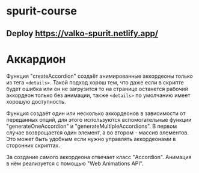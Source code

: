 # spurit-course

## Deploy https://valko-spurit.netlify.app/

# Аккардион

Функция "createAccordion" создаёт анимированные аккордеоны только из тега `<details>`. Такой подход хорош тем, что даже если в скрипте будет ошибка или он не загрузится то на странице останется рабочий аккордеон только без анимации, также `<details>` по умолчанию имеет хорошую доступность.

Функция создаёт один или несколько аккордеонов в зависимости от переданных опций, для этого используются вспомогательные функции "generateOneAccordion" и "generateMultipleAccordions". В первом случае возврощается один элемент, а во втором - массив элементов. Это может быть удобным если нужно управлять аккордеонами в сторонних скриптах.

За создание самого аккордеона отвечает класс "Accordion". Анимация в нём реализуется с помощью "Web Animations API".

